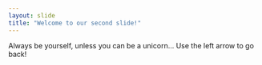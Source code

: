 ```yaml
---
layout: slide
title: "Welcome to our second slide!"
---
```

Always be yourself, unless you can be a unicorn...
Use the left arrow to go back!
